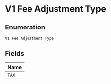
# V1 Fee Adjustment Type

## Enumeration

`V1 Fee Adjustment Type`

## Fields

| Name |
|  --- |
| `TAX` |

